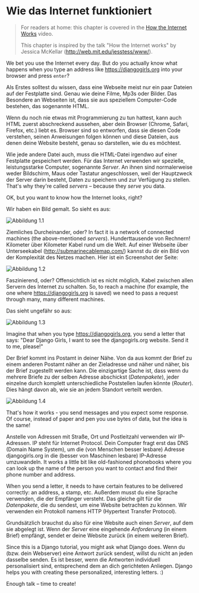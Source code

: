 # Wie das Internet funktioniert

> For readers at home: this chapter is covered in the [How the Internet Works](https://www.youtube.com/watch?v=oM9yAA09wdc) video.
> 
> This chapter is inspired by the talk "How the Internet works" by Jessica McKellar (http://web.mit.edu/jesstess/www/).

We bet you use the Internet every day. But do you actually know what happens when you type an address like https://djangogirls.org into your browser and press `enter`?

Als Erstes solltest du wissen, dass eine Webseite meist nur ein paar Dateien auf der Festplatte sind. Genau wie deine Filme, Mp3s oder Bilder. Das Besondere an Webseiten ist, dass sie aus speziellem Computer-Code bestehen, das sogenannte HTML.

Wenn du noch nie etwas mit Programmierung zu tun hattest, kann auch HTML zuerst abschreckend aussehen, aber dein Browser (Chrome, Safari, Firefox, etc.) liebt es. Browser sind so entworfen, dass sie diesen Code verstehen, seinen Anweisungen folgen können und diese Dateien, aus denen deine Website besteht, genau so darstellen, wie du es möchtest.

Wie jede andere Datei auch, muss die HTML-Datei irgendwo auf einer Festplatte gespeichert werden. Für das Internet verwenden wir spezielle, leistungsstarke Computer, sogenannte *Server*. An ihnen sind normalerweise weder Bildschirm, Maus oder Tastatur angeschlossen, weil der Hauptzweck der Server darin besteht, Daten zu speichern und zur Verfügung zu stellen. That's why they're called *servers* – because they *serve* you data.

OK, but you want to know how the Internet looks, right?

Wir haben ein Bild gemalt. So sieht es aus:

![Abbildung 1.1](images/internet_1.png)

Ziemliches Durcheinander, oder? In fact it is a network of connected machines (the above-mentioned *servers*). Hunderttausende von Rechnern! Kilometer über Kilometer Kabel rund um die Welt. Auf einer Webseite über Unterseekabel (http://submarinecablemap.com/) kannst du dir ein Bild von der Komplexität des Netzes machen. Hier ist ein Screenshot der Seite:

![Abbildung 1.2](images/internet_3.png)

Faszinierend, oder? Offensichtlich ist es nicht möglich, Kabel zwischen allen Servern des Internet zu schalten. So, to reach a machine (for example, the one where https://djangogirls.org is saved) we need to pass a request through many, many different machines.

Das sieht ungefähr so aus:

![Abbildung 1.3](images/internet_2.png)

Imagine that when you type https://djangogirls.org, you send a letter that says: "Dear Django Girls, I want to see the djangogirls.org website. Send it to me, please!"

Der Brief kommt ins Postamt in deiner Nähe. Von da aus kommt der Brief zu einem anderen Postamt näher an der Zieladresse und näher und näher, bis der Brief zugestellt werden kann. Die einzigartige Sache ist, dass wenn du mehrere Briefe zu der selben Adresse abschickst (*Datenpakete*), jeder einzelne durch komplett unterschiedliche Poststellen laufen könnte (*Router*). Dies hängt davon ab, wie sie an jedem Standort verteilt werden.

![Abbildung 1.4](images/internet_4.png)

That's how it works - you send messages and you expect some response. Of course, instead of paper and pen you use bytes of data, but the idea is the same!

Anstelle von Adressen mit Straße, Ort und Postleitzahl verwenden wir IP-Adressen. IP steht für Internet Protocol. Dein Computer fragt erst das DNS (Domain Name System), um die (von Menschen besser lesbare) Adresse djangogirls.org in die (besser von Maschinen lesbare) IP-Adresse umzuwandeln. It works a little bit like old-fashioned phonebooks where you can look up the name of the person you want to contact and find their phone number and address.

When you send a letter, it needs to have certain features to be delivered correctly: an address, a stamp, etc. Außerdem musst du eine Sprache verwenden, die der Empfänger versteht. Das gleiche gilt für die *Datenpakete*, die du sendest, um eine Website betrachten zu können. Wir verwenden ein Protokoll namens HTTP (Hypertext Transfer Protocol).

Grundsätzlich brauchst du also für eine Website auch einen *Server*, auf dem sie abgelegt ist. Wenn der *Server* eine eingehende *Anforderung* (in einem Brief) empfängt, sendet er deine Website zurück (in einem weiteren Brief).

Since this is a Django tutorial, you might ask what Django does. Wenn du (bzw. dein Webserver) eine Antwort zurück sendest, willst du nicht an jeden dasselbe senden. Es ist besser, wenn die Antworten individuell personalisiert sind, entsprechend dem an dich gerichteten Anliegen. Django helps you with creating these personalized, interesting letters. :)

Enough talk – time to create!